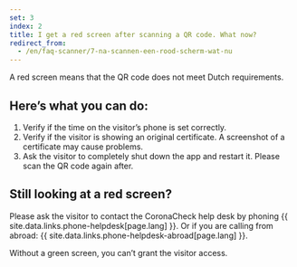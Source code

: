```yaml
---
set: 3
index: 2
title: I get a red screen after scanning a QR code. What now?
redirect_from: 
  - /en/faq-scanner/7-na-scannen-een-rood-scherm-wat-nu
---
```

A red screen means that the QR code does not meet Dutch requirements.

## Here’s what you can do:

1. Verify if the time on the visitor’s phone is set correctly.
2. Verify if the visitor is showing an original certificate. A screenshot of a certificate may cause problems.
3. Ask the visitor to completely shut down the app and restart it. Please scan the QR code again after.

## Still looking at a red screen? 
Please ask the visitor to contact the CoronaCheck help desk by phoning {{ site.data.links.phone-helpdesk[page.lang] }}. Or if you are calling from abroad: {{ site.data.links.phone-helpdesk-abroad[page.lang] }}.  

Without a green screen, you can’t grant the visitor access.
